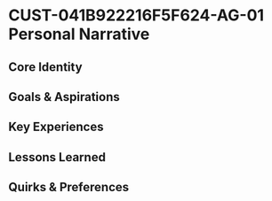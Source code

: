 # CUST-041B922216F5F624-AG-01 Personal Narrative

## Core Identity

## Goals & Aspirations

## Key Experiences

## Lessons Learned

## Quirks & Preferences

